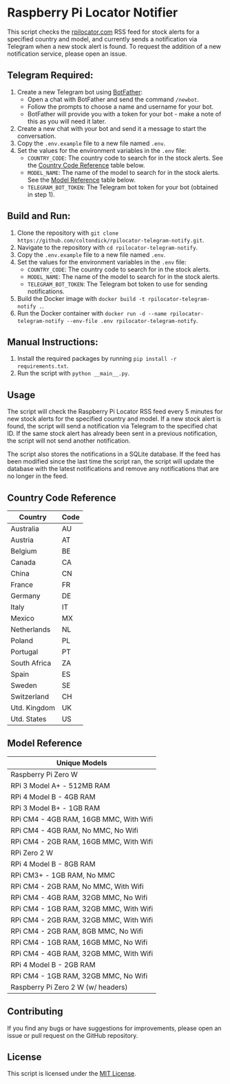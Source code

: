 # Raspberry Pi Locator Notifier

This script checks the [rpilocator.com](rpilocator.com) RSS feed for stock alerts for a specified country and model, and currently sends a notification via Telegram when a new stock alert is found. To request the addition of a new notification service, please open an issue.

## Telegram Required:

1. Create a new Telegram bot using [BotFather](https://t.me/BotFather):
   - Open a chat with BotFather and send the command `/newbot`.
   - Follow the prompts to choose a name and username for your bot.
   - BotFather will provide you with a token for your bot - make a note of this as you will need it later.
2. Create a new chat with your bot and send it a message to start the conversation.
3. Copy the `.env.example` file to a new file named `.env`.
4. Set the values for the environment variables in the `.env` file:
   - `COUNTRY_CODE`: The country code to search for in the stock alerts. See the [Country Code Reference](#country-code-reference) table below.
   - `MODEL_NAME`: The name of the model to search for in the stock alerts. See the [Model Reference](#model-reference) table below.
   - `TELEGRAM_BOT_TOKEN`: The Telegram bot token for your bot (obtained in step 1).

## Build and Run:

1. Clone the repository with `git clone https://github.com/coltondick/rpilocator-telegram-notify.git`.
2. Navigate to the repository with `cd rpilocator-telegram-notify`.
3. Copy the `.env.example` file to a new file named `.env`.
4. Set the values for the environment variables in the `.env` file:
   - `COUNTRY_CODE`: The country code to search for in the stock alerts.
   - `MODEL_NAME`: The name of the model to search for in the stock alerts.
   - `TELEGRAM_BOT_TOKEN`: The Telegram bot token to use for sending notifications.
5. Build the Docker image with `docker build -t rpilocator-telegram-notify .`.
6. Run the Docker container with `docker run -d --name rpilocator-telegram-notify --env-file .env rpilocator-telegram-notify`.

## Manual Instructions:

1. Install the required packages by running `pip install -r requirements.txt`.
2. Run the script with `python __main__.py`.

## Usage

The script will check the Raspberry Pi Locator RSS feed every 5 minutes for new stock alerts for the specified country and model. If a new stock alert is found, the script will send a notification via Telegram to the specified chat ID. If the same stock alert has already been sent in a previous notification, the script will not send another notification.

The script also stores the notifications in a SQLite database. If the feed has been modified since the last time the script ran, the script will update the database with the latest notifications and remove any notifications that are no longer in the feed.

## Country Code Reference

| Country      | Code |
| ------------ | ---- |
| Australia    | AU   |
| Austria      | AT   |
| Belgium      | BE   |
| Canada       | CA   |
| China        | CN   |
| France       | FR   |
| Germany      | DE   |
| Italy        | IT   |
| Mexico       | MX   |
| Netherlands  | NL   |
| Poland       | PL   |
| Portugal     | PT   |
| South Africa | ZA   |
| Spain        | ES   |
| Sweden       | SE   |
| Switzerland  | CH   |
| Utd. Kingdom | UK   |
| Utd. States  | US   |

## Model Reference

| Unique Models                          |
| -------------------------------------- |
| Raspberry Pi Zero W                    |
| RPi 3 Model A+ - 512MB RAM             |
| RPi 4 Model B - 4GB RAM                |
| RPi 3 Model B+ - 1GB RAM               |
| RPi CM4 - 4GB RAM, 16GB MMC, With Wifi |
| RPi CM4 - 4GB RAM, No MMC, No Wifi     |
| RPi CM4 - 2GB RAM, 16GB MMC, With Wifi |
| RPi Zero 2 W                           |
| RPi 4 Model B - 8GB RAM                |
| RPi CM3+ - 1GB RAM, No MMC             |
| RPi CM4 - 2GB RAM, No MMC, With Wifi   |
| RPi CM4 - 4GB RAM, 32GB MMC, No Wifi   |
| RPi CM4 - 1GB RAM, 32GB MMC, With Wifi |
| RPi CM4 - 2GB RAM, 32GB MMC, With Wifi |
| RPi CM4 - 2GB RAM, 8GB MMC, No Wifi    |
| RPi CM4 - 1GB RAM, 16GB MMC, No Wifi   |
| RPi CM4 - 4GB RAM, 32GB MMC, With Wifi |
| RPi 4 Model B - 2GB RAM                |
| RPi CM4 - 1GB RAM, 32GB MMC, No Wifi   |
| Raspberry Pi Zero 2 W (w/ headers)     |

## Contributing

If you find any bugs or have suggestions for improvements, please open an issue or pull request on the GitHub repository.

## License

This script is licensed under the [MIT License](LICENSE).
